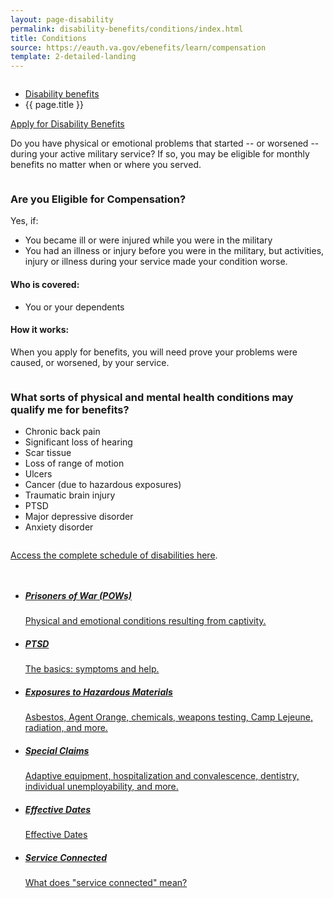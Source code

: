 ```yaml
---
layout: page-disability
permalink: disability-benefits/conditions/index.html
title: Conditions
source: https://eauth.va.gov/ebenefits/learn/compensation
template: 2-detailed-landing
---
```


<div class="splash" markdown="0">
<div class="row" markdown="0">
<div class="small-12 columns" markdown="0">


<ul class="breadcrumbs" role="menubar" aria-label="Primary">
<li class="parent"><a href="{{ site.url }}/disability-benefits/">Disability benefits</a></li>
<li class="active">{{ page.title }}</li>
</ul>

</div>
</div>
</div>

<div class="main" role="main" markdown="0">

<div class="action-bar">
  <div class="row">
    <div class="small-12 columns">
      <a class="usa-button-primary" href="{{ site.url}}/disability-benefits/get/">Apply for Disability Benefits</a>
    </div>
  </div>  
</div>

<div class="section one" markdown="0">



<div class="primary" markdown="0">
<div class="row" markdown="0">
<div class="small-12 columns" markdown="1">

Do you have physical or emotional problems that started -- or worsened -- during your active military service? If so, you may be eligible for monthly benefits no matter when or where you served.

</div>

<div class="small-12 columns" markdown="0">
<div class="call-out" markdown="1">

### Are you Eligible for Compensation?

Yes, if:

- You became ill or were injured while you were in the military
- You had an illness or injury before you were in the military, but activities, injury or illness during your service made your condition worse.

#### Who is covered:

- You or your dependents

#### How it works:

When you apply for benefits, you will need prove your problems were caused, or worsened, by your service.

</div>
</div>

<div class="small-12 columns" markdown="1">
<div class="call-out" markdown="1">

### What sorts of physical and mental health conditions may qualify me for benefits?

- Chronic back pain
- Significant loss of hearing
- Scar tissue
- Loss of range of motion
- Ulcers
- Cancer (due to hazardous exposures)
- Traumatic brain injury
- PTSD
- Major depressive disorder
- Anxiety disorder


</div>
</div>

<div class="small-12 columns" markdown="1">

[Access the complete schedule of disabilities here](http://www.benefits.va.gov/warms/bookc.asp).

</div>


</div>
</div>
</div>

<div class="navigation">
<div class="row">
<div class="small-12 columns">

<ul class="small-block-grid-1 medium-block-grid-3 cards small">

<li>
<a href="{{ site.url }}/disability-benefits/conditions/pow/">
<h5>Prisoners of War (<abbr>POW</abbr>s)</h5>
<span>Physical and emotional conditions resulting from captivity.</span>
</a>
</li>


<li>
<a href="{{ site.url }}/disability-benefits/conditions/ptsd/">
<h5>PTSD</h5>
<span>The basics: symptoms and help.</span>
</a>
</li>

<li>
<a href="{{ site.url }}/disability-benefits/conditions/exposures-to-hazardous-materials/">
<h5>Exposures to Hazardous Materials</h5>
<span>Asbestos, Agent Orange, chemicals, weapons testing, Camp Lejeune, radiation, and more.</span>
</a>
</li>


<li>
<a href="{{ site.url }}/disability-benefits/conditions/special-claims/">
<h5>Special Claims</h5>
<span>Adaptive equipment, hospitalization and convalescence, dentistry, individual unemployability, and more.</span>
</a>
</li>

<li>

  <a href="{{ site.url }}/disability-benefits/conditions/time/">
  <h5>Effective Dates</h5>
  <span>Effective Dates</span>
  </a>
</li>

<li>
  <a href="{{ site.url }}/disability-benefits/conditions/service-connected/">
  <h5>Service Connected</h5>
  <span>What does "service connected" mean?</span>
  </a>
</li>


</ul>
</div>
</div>
</div>

</div>
